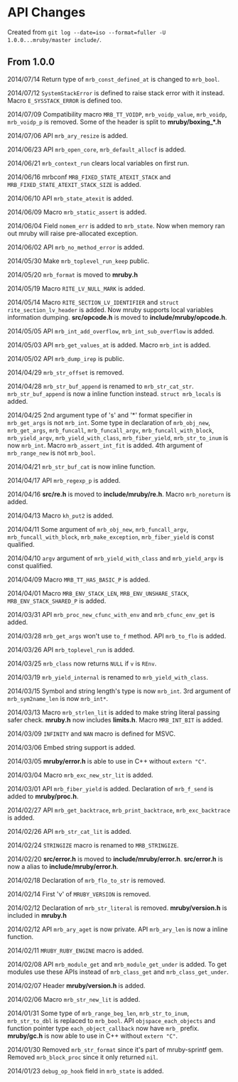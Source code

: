 # API Changes

Created from `git log --date=iso --format=fuller -U 1.0.0...mruby/master include/`.

## From 1.0.0

2014/07/14
Return type of `mrb_const_defined_at` is changed to `mrb_bool`.

2014/07/12
`SystemStackError` is defined to raise stack error with it instead.
Macro `E_SYSSTACK_ERROR` is defined too.

2014/07/09
Compatibility macro `MRB_TT_VOIDP`, `mrb_voidp_value`, `mrb_voidp`, `mrb_voidp_p` is removed.
Some of the header is split to **mruby/boxing_*.h**

2014/07/06
API `mrb_ary_resize` is added.

2014/06/23
API `mrb_open_core`, `mrb_default_allocf` is added.

2014/06/21
`mrb_context_run` clears local variables on first run.

2014/06/16
mrbconf `MRB_FIXED_STATE_ATEXIT_STACK` and `MRB_FIXED_STATE_ATEXIT_STACK_SIZE` is added.

2014/06/10
API `mrb_state_atexit` is added.

2014/06/09
Macro `mrb_static_assert` is added.

2014/06/04
Field `nomem_err` is added to `mrb_state`.
Now when memory ran out mruby will raise pre-allocated exception.

2014/06/02
API `mrb_no_method_error` is added.

2014/05/30
Make `mrb_toplevel_run_keep` public.

2014/05/20
`mrb_format` is moved to **mruby.h**

2014/05/19
Macro `RITE_LV_NULL_MARK` is added.

2014/05/14
Macro `RITE_SECTION_LV_IDENTIFIER` and `struct rite_section_lv_header` is added.
Now mruby supports local variables information dumping.
**src/opcode.h** is moved to **include/mruby/opcode.h**.

2014/05/05
API `mrb_int_add_overflow`, `mrb_int_sub_overflow` is added.

2014/05/03
API `mrb_get_values_at` is added.
Macro `mrb_int` is added.

2014/05/02
API `mrb_dump_irep` is public.

2014/04/29
`mrb_str_offset` is removed.

2014/04/28
`mrb_str_buf_append` is renamed to `mrb_str_cat_str`.
`mrb_str_buf_append` is now a inline function instead.
`struct mrb_locals` is added.

2014/04/25
2nd argument type of 's' and '*' format specifier in `mrb_get_args` is not `mrb_int`.
Some type in declaration of `mrb_obj_new`, `mrb_get_args`, `mrb_funcall`, `mrb_funcall_argv`,
`mrb_funcall_with_block`, `mrb_yield_argv`, `mrb_yield_with_class`, `mrb_fiber_yield`, `mrb_str_to_inum`
is now `mrb_int`.
Macro `mrb_assert_int_fit` is added.
4th argument of `mrb_range_new` is not `mrb_bool`.

2014/04/21
`mrb_str_buf_cat` is now inline function.

2014/04/17
API `mrb_regexp_p` is added.

2014/04/16
**src/re.h** is moved to **include/mruby/re.h**.
Macro `mrb_noreturn` is added.

2014/04/13
Macro `kh_put2` is added.

2014/04/11
Some argument of `mrb_obj_new`, `mrb_funcall_argv`, `mrb_funcall_with_block`,
`mrb_make_exception`, `mrb_fiber_yield` is const qualified.

2014/04/10
`argv` argument of `mrb_yield_with_class` and `mrb_yield_argv` is const qualified.

2014/04/09
Macro `MRB_TT_HAS_BASIC_P` is added.

2014/04/01
Macro `MRB_ENV_STACK_LEN`, `MRB_ENV_UNSHARE_STACK`, `MRB_ENV_STACK_SHARED_P` is added.

2014/03/31
API `mrb_proc_new_cfunc_with_env` and `mrb_cfunc_env_get` is added.

2014/03/28
`mrb_get_args` won't use `to_f` method.
API `mrb_to_flo` is added.

2014/03/26
API `mrb_toplevel_run` is added.

2014/03/25
`mrb_class` now returns `NULL` if `v` is `REnv`.

2014/03/19
`mrb_yield_internal` is renamed to `mrb_yield_with_class`.

2014/03/15
Symbol and string length's type is now `mrb_int`.
3rd argument of `mrb_sym2name_len` is now `mrb_int*`.

2014/03/13
Macro `mrb_strlen_lit` is added to make string literal passing safer check.
**mruby.h** now includes **limits.h**.
Macro `MRB_INT_BIT` is added.

2014/03/09
`INFINITY` and `NAN` macro is defined for MSVC.

2014/03/06
Embed string support is added.

2014/03/05
**mruby/error.h** is able to use in C++ without `extern "C"`.

2014/03/04
Macro `mrb_exc_new_str_lit` is added.

2014/03/01
API `mrb_fiber_yield` is added.
Declaration of `mrb_f_send` is added to **mruby/proc.h**.

2014/02/27
API `mrb_get_backtrace`, `mrb_print_backtrace`, `mrb_exc_backtrace` is added.

2014/02/26
API `mrb_str_cat_lit` is added.

2014/02/24
`STRINGIZE` macro is renamed to `MRB_STRINGIZE`.

2014/02/20
**src/error.h** is moved to **include/mruby/error.h**.
**src/error.h** is now a alias to **include/mruby/error.h**.

2014/02/18
Declaration of `mrb_flo_to_str` is removed.

2014/02/14
First 'v' of `MRUBY_VERSION` is removed.

2014/02/12
Declaration of `mrb_str_literal` is removed.
**mruby/version.h** is included in **mruby.h**

2014/02/12
API `mrb_ary_aget` is now private.
API `mrb_ary_len` is now a inline function.

2014/02/11
`MRUBY_RUBY_ENGINE` macro is added.

2014/02/08
API `mrb_module_get` and `mrb_module_get_under` is added.
To get modules use these APIs instead of `mrb_class_get` and `mrb_class_get_under`.

2014/02/07
Header **mruby/version.h** is added.

2014/02/06
Macro `mrb_str_new_lit` is added.

2014/01/31
Some type of `mrb_range_beg_len`, `mrb_str_to_inum`, `mrb_str_to_dbl` is replaced to `mrb_bool`.
API `objspace_each_objects` and function pointer type `each_object_callback`
now have `mrb_` prefix.
**mruby/gc.h** is now able to use in C++ without `extern "C"`.

2014/01/30
Removed `mrb_str_format` since it's part of mruby-sprintf gem.
Removed `mrb_block_proc` since it only returned `nil`.

2014/01/23
`debug_op_hook` field in `mrb_state` is added.
